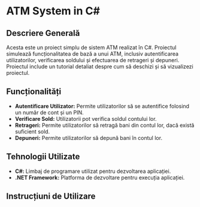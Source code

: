 # ATM System in C#

## Descriere Generală
Acesta este un proiect simplu de sistem ATM realizat în C#. Proiectul simulează funcționalitatea de bază a unui ATM, inclusiv autentificarea utilizatorilor, verificarea soldului și efectuarea de retrageri și depuneri. Proiectul include un tutorial detaliat despre cum să deschizi și să vizualizezi proiectul.

## Funcționalități

- **Autentificare Utilizator:** Permite utilizatorilor să se autentifice folosind un număr de cont și un PIN.
- **Verificare Sold:** Utilizatorii pot verifica soldul contului lor.
- **Retrageri:** Permite utilizatorilor să retragă bani din contul lor, dacă există suficient sold.
- **Depuneri:** Permite utilizatorilor să depună bani în contul lor.

## Tehnologii Utilizate

- **C#:** Limbaj de programare utilizat pentru dezvoltarea aplicației.
- **.NET Framework:** Platforma de dezvoltare pentru execuția aplicației.

## Instrucțiuni de Utilizare
   ```bash
 

